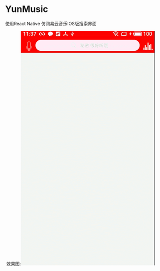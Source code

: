 # YunMusic
使用React Native 仿网易云音乐IOS版搜索界面

  效果图:![yun music](https://github.com/AllenTestProject/YunMusic/blob/master/yun.gif)
